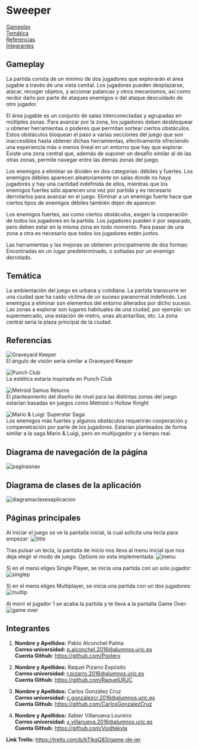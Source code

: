 # Sweeper

[Gameplay](#gameplay)  
[Temática](#tematica)  
[Referencias](#referencias)  
[Integrantes](#integrantes)  

## Gameplay
La partida consta de un mínimo de dos jugadores que explorarán el área jugable a través de una vista cenital. Los jugadores pueden desplazarse, atacar, recoger objetos, y accionar palancas y otros mecanismos, así como recibir daño por parte de ataques enemigos o del ataque descuidado de otro jugador.

El área jugable es un conjunto de salas interconectadas y agrupadas en múltiples zonas. Para avanzar por la zona, los jugadores deben desbloquear u obtener herramientas o poderes que permitan sortear ciertos obstáculos. Estos obstáculos bloquean el paso a varias secciones del juego que son inaccesibles hasta obtener dichas herramientas, efectivamente ofreciendo una experiencia más o menos lineal en un entorno que hay que explorar. Existe una zona central que, además de suponer un desafío similar al de las otras zonas, permite navegar entre las demás zonas del juego.

Los enemigos a eliminar se dividen en dos categorías: débiles y fuertes. Los enemigos débiles aparecen aleatoriamente en salas donde no haya jugadores y hay una cantidad indefinida de ellos, mientras que los enemigos fuertes sólo aparecen una vez por partida y es necesario derrotarlos para avanzar en el juego. Eliminar a un enemigo fuerte hace que ciertos tipos de enemigos débiles también dejen de aparecer.

Los enemigos fuertes, así como ciertos obstáculos, exigen la cooperación de todos los jugadores en la partida. Los jugadores pueden ir por separado, pero deben estar en la misma zona en todo momento. Para pasar de una zona a otra es necesario que todos los jugadores estén juntos.

Las herramientas y las mejoras se obtienen principalmente de dos formas: Encontradas en un lugar predeterminado, o soltadas por un enemigo derrotado.

## Temática

La ambientación del juego es urbana y cotidiana. La partida transcurre en una ciudad que ha caído víctima de un suceso paranormal indefinido. Los enemigos a eliminar son elementos del entorno alterados por dicho suceso. Las zonas a explorar son lugares habituales de una ciudad, por ejemplo: un supermercado, una estación de metro, unas alcantarillas, etc. La zona central sería la plaza principal de la ciudad.

## Referencias
![Graveyard Keeper](https://guides.gamepressure.com/graveyard-keeper/gfx/word/436349125.jpg "Graveyard Keeper")  
El ángulo de visión sería similar a Graveyard Keeper  

![Punch Club](https://images.g2a.com/newlayout/470x470/1x1x0/c5e9522e979b/5912e6bcae653aba4e0db542 "Punch Club")  
La estética estaría inspirada en Punch Club  

![Metroid Samus Returns](https://vignette.wikia.nocookie.net/metroid/images/1/15/Metroid_Samus_Returns_area_2_map.png "Metroid Samus Returns")  
El planteamiento del diseño de nivel para las distintas zonas del juego estarían basadas en juegos como Metroid o Hollow Knight  

![Mario & Luigi: Superstar Saga](https://i.ytimg.com/vi/FyB2U2lIaLI/hqdefault.jpg "Mario & Luigi: Superstar Saga")  
Los enemigos más fuertes y algunos obstáculos requerirán cooperación y compenetración por parte de los jugadores. Estarían planteados de forma similar a la saga Mario & Luigi, pero en multijugador y a tiempo real.  

## Diagrama de navegación de la página
![paginasnav](https://user-images.githubusercontent.com/43203588/47755781-dec28180-dc9f-11e8-907e-7fe23b231389.jpg)

## Diagrama de clases de la aplicación
![diagramaclasesaplicacion](https://user-images.githubusercontent.com/43203588/48800493-36399780-ed0a-11e8-89d0-517ab8ade123.PNG)

## Páginas principales
Al iniciar el juego se ve la pantalla inicial, la cual solicita una tecla para empezar:
![title](https://user-images.githubusercontent.com/43203588/47756077-f6e6d080-dca0-11e8-854e-f089d00369b9.jpg)

Tras pulsar un tecla, la pantalla de inicio nos lleva al menu inicial que nos deja elegir el modo de juego. Options no esta implementada:
![menu](https://user-images.githubusercontent.com/43203588/47756118-2d245000-dca1-11e8-83db-1bdebcec8e1e.jpg)

Si en el menú eliges Single Player, se inicia una partida con un solo jugador:
![singlep](https://user-images.githubusercontent.com/43203588/47756469-7923c480-dca2-11e8-8a9a-092261c7646d.jpg)

Si en el menú eliges Multiplayer, se inicia una partida con un dos jugadores:
![multip](https://user-images.githubusercontent.com/43203588/47756508-acfeea00-dca2-11e8-9ffa-871745f7bae0.jpg)

Al morir el jugador 1 se acaba la partida y te lleva a la pantalla Game Over:
![game over](https://user-images.githubusercontent.com/43203588/47756216-88564280-dca1-11e8-8e26-b81e531c5268.jpg)

## Integrantes  

1. **Nombre y Apellidos:** Pablo Alconchel Palma  
   **Correo universidad:** p.alconchel.2016@alumnos.urjc.es  
   **Cuenta Github:** https://github.com/Poxterx  
   
2. **Nombre y Apellidos:** Raquel Pizarro Expósito  
   **Correo universidad:** r.pizarro.2016@alumnos.urjc.es   
   **Cuenta Github:** https://github.com/RaquelURJC  
   
3. **Nombre y Apellidos:** Carlos González Cruz  
   **Correo universidad:** c.gonzalezcr.2016@alumnos.urjc.es  
   **Cuenta Github:** https://github.com/CarlosGonzalezCruz  
     
4. **Nombre y Apellidos:** Xabier Villanueva Loureiro  
   **Correo universidad:** x.villanueva.2016@alumnos.urjc.es  
   **Cuenta Github:** https://github.com/Voidtekvla  
  
**Link Trello:** https://trello.com/b/bTIkqQ83/game-de-jer
